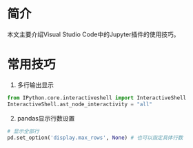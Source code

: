 # 简介
本文主要介绍Visual Studio Code中的Jupyter插件的使用技巧。

# 常用技巧
1. 多行输出显示
```python
from IPython.core.interactiveshell import InteractiveShell
InteractiveShell.ast_node_interactivity = "all"
```

2. pandas显示行数设置
```python
# 显示全部行
pd.set_option('display.max_rows', None) # 也可以指定具体行数
```

<!-- more -->
